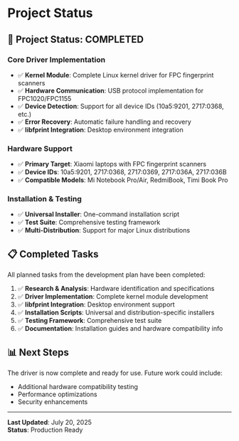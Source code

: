 # Project Status

## 🎯 Project Status: COMPLETED

### Core Driver Implementation
- ✅ **Kernel Module**: Complete Linux kernel driver for FPC fingerprint scanners
- ✅ **Hardware Communication**: USB protocol implementation for FPC1020/FPC1155
- ✅ **Device Detection**: Support for all device IDs (10a5:9201, 2717:0368, etc.)
- ✅ **Error Recovery**: Automatic failure handling and recovery
- ✅ **libfprint Integration**: Desktop environment integration

### Hardware Support
- ✅ **Primary Target**: Xiaomi laptops with FPC fingerprint scanners
- ✅ **Device IDs**: 10a5:9201, 2717:0368, 2717:0369, 2717:036A, 2717:036B
- ✅ **Compatible Models**: Mi Notebook Pro/Air, RedmiBook, Timi Book Pro

### Installation & Testing
- ✅ **Universal Installer**: One-command installation script
- ✅ **Test Suite**: Comprehensive testing framework
- ✅ **Multi-Distribution**: Support for major Linux distributions

## 📋 Completed Tasks

All planned tasks from the development plan have been completed:

1. ✅ **Research & Analysis**: Hardware identification and specifications
2. ✅ **Driver Implementation**: Complete kernel module development
3. ✅ **libfprint Integration**: Desktop environment support
4. ✅ **Installation Scripts**: Universal and distribution-specific installers
5. ✅ **Testing Framework**: Comprehensive test suite
6. ✅ **Documentation**: Installation guides and hardware compatibility info

## 📊 Next Steps

The driver is now complete and ready for use. Future work could include:

- Additional hardware compatibility testing
- Performance optimizations
- Security enhancements

---

**Last Updated**: July 20, 2025  
**Status**: Production Ready